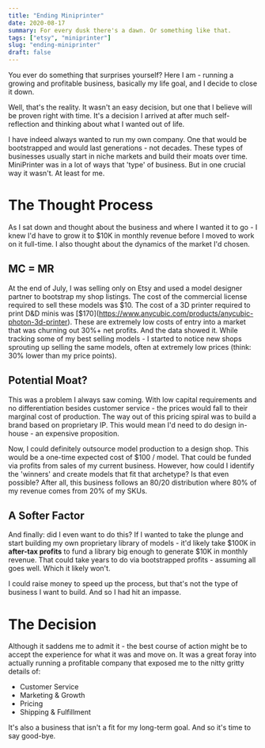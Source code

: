 ```yaml
---
title: "Ending Miniprinter"
date: 2020-08-17
summary: For every dusk there's a dawn. Or something like that.
tags: ["etsy", "miniprinter"]
slug: "ending-miniprinter"
draft: false
---
```


You ever do something that surprises yourself? Here I am - running a growing and profitable business, basically my life goal, and I decide to close it down.

Well, that's the reality. It wasn't an easy decision, but one that I believe will be proven right with time. It's a decision I arrived at after much self-reflection and thinking about what I wanted out of life. 

I have indeed always wanted to run my own company. One that would be bootstrapped and would last generations - not decades. These types of businesses usually start in niche markets and build their moats over time. MiniPrinter was in a lot of ways that 'type' of business. But in one crucial way it wasn't. At least for me.

# The Thought Process

As I sat down and thought about the business and where I wanted it to go - I knew I'd have to grow it to $10K in monthly revenue before I moved to work on it full-time. I also thought about the dynamics of the market I'd chosen. 

## MC = MR

At the end of July, I was selling only on Etsy and used a model designer partner to bootstrap my shop listings. The cost of the commercial license required to sell these models was $10. The cost of a 3D printer required to print D&D minis was [$170](https://www.anycubic.com/products/anycubic-photon-3d-printer). These are extremely low costs of entry into a market that was churning out 30%+ net profits. And the data showed it. While tracking some of my best selling models - I started to notice new shops sprouting up selling the same models, often at extremely low prices (think: 30% lower than my price points).

## Potential Moat?

This was a problem I always saw coming. With low capital requirements and no differentiation besides customer service - the prices would fall to their marginal cost of production. The way out of this pricing spiral was to build a brand based on proprietary IP. This would mean I'd need to do design in-house - an expensive proposition.

Now, I could definitely outsource model production to a design shop. This would be a one-time expected cost of $100 / model. That could be funded via profits from sales of my current business. However, how could I identify the 'winners' and create models that fit that archetype? Is that even possible? After all, this business follows an 80/20 distribution where 80% of my revenue comes from 20% of my SKUs.

## A Softer Factor

And finally: did I even want to do this? If I wanted to take the plunge and start building my own proprietary library of models - it'd likely take $100K in **after-tax profits** to fund a library big enough to generate $10K in monthly revenue. That could take years to do via bootstrapped profits - assuming all goes well. Which it likely won't.

I could raise money to speed up the process, but that's not the type of business I want to build. And so I had hit an impasse.

# The Decision

Although it saddens me to admit it - the best course of action might be to accept the experience for what it was and move on. It was a great foray into actually running a profitable company that exposed me to the nitty gritty details of:

- Customer Service
- Marketing & Growth
- Pricing
- Shipping & Fulfillment

It's also a business that isn't a fit for my long-term goal. And so it's time to say good-bye.